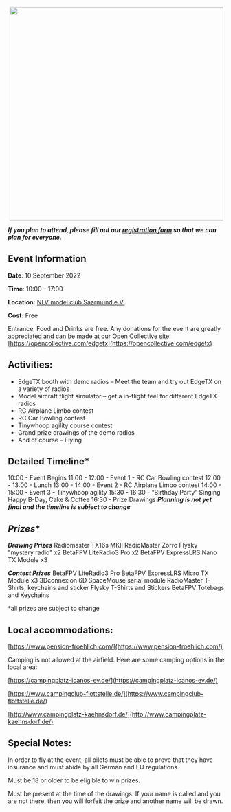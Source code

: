 <p></p> 
<p align="center">
<a><img src="https://github.com/phileville/edgetx.github.io/blob/master/images/EXTFEST.png?raw=true" align="center" width="497"></a>
</P>

***If you plan to attend, please fill out our [registration form](https://forms.gle/m2vYJsB1rYBU3pMh6) so that we can plan for everyone.***
 

## **Event Information**

**Date**: 10 September 2022

**Time**: 10:00 – 17:00

**Location:** [NLV model club Saarmund e.V.](https://goo.gl/maps/Apm9M4Xu2A2UBwNLA)

**Cost:** Free

Entrance, Food and Drinks are free.  Any donations for the event are greatly appreciated and can be made at our Open Collective site: [https://opencollective.com/edgetx](https://opencollective.com/edgetx)

## **Activities:**

- EdgeTX booth with demo radios – Meet the team and try out EdgeTX on a variety of radios
- Model aircraft flight simulator – get a in-flight feel for different EdgeTX radios
- RC Airplane Limbo contest
- RC Car Bowling contest
- Tinywhoop agility course contest
- Grand prize drawings of the demo radios
- And of course – Flying

## **Detailed Timeline***

10:00 - Event Begins
11:00 - 12:00 - Event 1 - RC Car Bowling contest
12:00 - 13:00 - Lunch
13:00 - 14:00 - Event 2 - RC Airplane Limbo contest
14:00 - 15:00 - Event 3 - Tinywhoop agility
15:30 - 16:30 - “Birthday Party” Singing Happy B-Day, Cake & Coffee
16:30 - Prize Drawings
***Planning is not yet final and the timeline is subject to change***

## *Prizes**

***Drawing Prizes***
Radiomaster TX16s MKII
RadioMaster Zorro
Flysky "mystery radio" x2
BetaFPV LiteRadio3 Pro x2
BetaFPV ExpressLRS Nano TX Module x3

***Contest Prizes***
BetaFPV LiteRadio3 Pro
BetaFPV ExpressLRS Micro TX Module x3
3Dconnexion 6D SpaceMouse serial module
RadioMaster T-Shirts, keychains and sticker 
Flysky T-Shirts and Stickers
BetaFPV Totebags and Keychains

*all prizes are subject to change

## **Local accommodations:**

[https://www.pension-froehlich.com/](https://www.pension-froehlich.com/)

Camping is not allowed at the airfield. Here are some camping options in the local area:

[https://campingplatz-icanos-ev.de/](https://campingplatz-icanos-ev.de/)

[https://www.campingclub-flottstelle.de/](https://www.campingclub-flottstelle.de/)

[http://www.campingplatz-kaehnsdorf.de/](http://www.campingplatz-kaehnsdorf.de/)

## **Special Notes:**

In order to fly at the event, all pilots must be able to prove that they have insurance and must abide by all German and EU regulations.

Must be 18 or older to be eligible to win prizes.

Must be present at the time of the drawings. If your name is called and you are not there, then you will forfeit the prize and another name will be drawn.